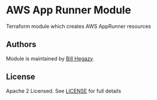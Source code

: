 # AWS App Runner Module
Terraform module which creates AWS AppRunner resources

<!-- BEGINNING OF PRE-COMMIT-TERRAFORM DOCS HOOK -->
<!-- END OF PRE-COMMIT-TERRAFORM DOCS HOOK -->

## Authors

Module is maintained by [Bill Hegazy](https://github.com/bhegazy).

## License

Apache 2 Licensed. See [LICENSE](https://github.com/bhegazy/terraform-aws-apprunner/tree/main/LICENSE) for full details
